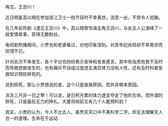 再见，王沥川！



近日明星高以翔在参加浙江卫士一档节目时不幸离世。消息一出，不禁令人扼腕。

在几年前热剧《遇见王沥川》中，高以翔曾饰演主角王沥川，与女主人公演绎了一段爱情故事，获得无数粉丝。

电视剧热播期间，小贾也和老婆看过，对他印象深刻。对其年纪尚轻却不幸离世而叹惜不已。

针对此次不幸发生，各个平台也纷纷表示哀悼和发表感言。其中有指责抢救不及时而导致悲剧发生的，也有痛斥节目组过度透支演员体力没有人性，还有及时科普急救知识预防猝死的。

说到猝死，那么小贾想说的是，这个只是直接原因，而并非根本原因。

冰冻三尺非一日之寒！可以说，是日积月累的体力透支夺走了他的生命。而所谓的猝死，只是最后无力的挣扎。大厦将倾前又有几个人能预料到？

其实，小贾的认为，今人不比古人。虽然天天口中不离科学二字，却无法理解天人合一的道理。生命在于运动